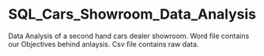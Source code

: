 # SQL_Cars_Showroom_Data_Analysis
Data Analysis of a second hand cars dealer showroom.
Word file contains our Objectives behind anlaysis.
Csv file contains raw data.
